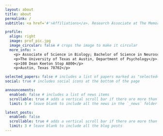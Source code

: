 ```yaml
---
layout: about
title: about
permalink: /
subtitle: <a href='#'>Affiliations</a>. Research Associate at The Memory and Aging Lab & The Developmental Cognitive Neuroscience Lab.

profile:
  align: right
  image: prof_pic.jpg
  image_circular: false # crops the image to make it circular
  more_info: >
    <p> Associate of Science in Biology; Bachelor of Science in Neuroscience
    <p>The University of Texas at Austin, Department of Psychology</p>
    <p>108 Dean Keeton Stop A800</p>
    <p>Austin, Texas 78702</p>

selected_papers: false # includes a list of papers marked as "selected={true}"
social: true # includes social icons at the bottom of the page

announcements:
  enabled: false # includes a list of news items
  scrollable: true # adds a vertical scroll bar if there are more than 3 news items
  limit: 5 # leave blank to include all the news in the `_news` folder

latest_posts:
  enabled: false
  scrollable: true # adds a vertical scroll bar if there are more than 3 new posts items
  limit: 3 # leave blank to include all the blog posts
---
```

